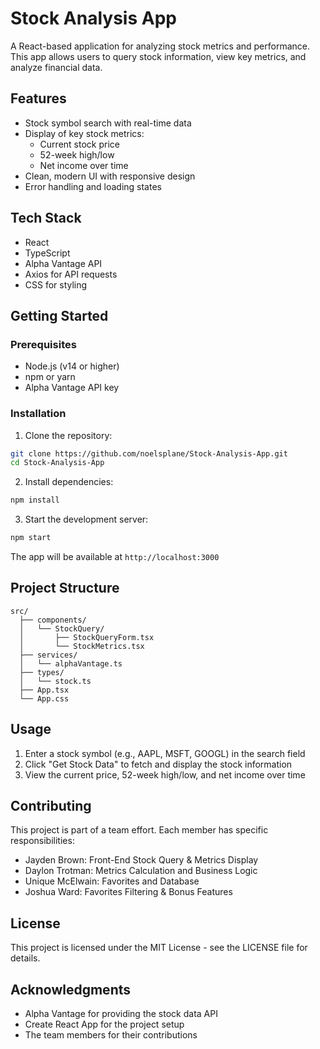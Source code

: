 # Stock Analysis App

A React-based application for analyzing stock metrics and performance. This app allows users to query stock information, view key metrics, and analyze financial data.

## Features

- Stock symbol search with real-time data
- Display of key stock metrics:
  - Current stock price
  - 52-week high/low
  - Net income over time
- Clean, modern UI with responsive design
- Error handling and loading states

## Tech Stack

- React
- TypeScript
- Alpha Vantage API
- Axios for API requests
- CSS for styling

## Getting Started

### Prerequisites

- Node.js (v14 or higher)
- npm or yarn
- Alpha Vantage API key

### Installation

1. Clone the repository:
```bash
git clone https://github.com/noelsplane/Stock-Analysis-App.git
cd Stock-Analysis-App
```

2. Install dependencies:
```bash
npm install
```

3. Start the development server:
```bash
npm start
```

The app will be available at `http://localhost:3000`

## Project Structure

```
src/
  ├── components/
  │   └── StockQuery/
  │       ├── StockQueryForm.tsx
  │       └── StockMetrics.tsx
  ├── services/
  │   └── alphaVantage.ts
  ├── types/
  │   └── stock.ts
  ├── App.tsx
  └── App.css
```

## Usage

1. Enter a stock symbol (e.g., AAPL, MSFT, GOOGL) in the search field
2. Click "Get Stock Data" to fetch and display the stock information
3. View the current price, 52-week high/low, and net income over time

## Contributing

This project is part of a team effort. Each member has specific responsibilities:

- Jayden Brown: Front-End Stock Query & Metrics Display
- Daylon Trotman: Metrics Calculation and Business Logic
- Unique McElwain: Favorites and Database
- Joshua Ward: Favorites Filtering & Bonus Features

## License

This project is licensed under the MIT License - see the LICENSE file for details.

## Acknowledgments

- Alpha Vantage for providing the stock data API
- Create React App for the project setup
- The team members for their contributions
